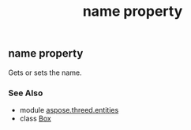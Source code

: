 ﻿---
title: name property
second_title: Aspose.3D for Python via .NET API References
description: 
type: docs
weight: 160
url: /python-net/aspose.threed.entities/box/name/
is_root: false
---

## name property


Gets or sets the name.

### See Also
* module [aspose.threed.entities](../../)
* class [Box](/3d/python-net/aspose.threed.entities/box)

